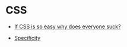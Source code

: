 # CSS

- [If CSS is so easy why does everyone suck?](https://hackernoon.com/if-css-is-so-easy-why-does-everyone-suck-e4442cc9428a#.xsni13ovl)

- [Specificity](https://developer.mozilla.org/en/docs/Web/CSS/Specificity)
